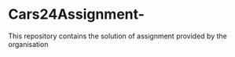 # Cars24Assignment-
This repository contains the solution of assignment provided by the organisation
